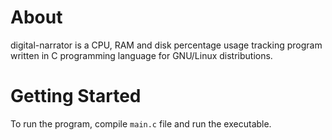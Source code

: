 # About
digital-narrator is a CPU, RAM and disk percentage usage tracking program written in C programming language for GNU/Linux distributions.

# Getting Started
To run the program, compile `main.c` file and run the executable.
